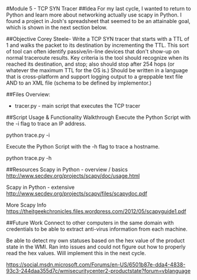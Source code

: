 #Module 5 - TCP SYN Tracer
##Idea
For my last cycle, I wanted to return to Python and learn more about networking actually use scapy in Python.  I found a project in Josh's spreadsheet that seemed to be an attainable goal, which is shown in the next section below.

##Objective
Corey Steele- Write a TCP SYN tracer that starts with a TTL of 1 and walks the packet to its destination by incrementing the TTL.  This sort of tool can often identify passive/in-line devices that don't show-up on normal traceroute results. Key criteria is the tool should recognize when its reached its destination, and stop; also should stop after 254 hops (or whatever the maximum TTL for the OS is.) Should be written in a language that is cross-platform and support logging output to a greppable text file AND to an XML file (schema to be defined by implementor.)

##Files Overview:
* tracer.py - main script that executes the TCP tracer

##Script Usage & Functionality Walkthrough
Execute the Python Script with the -i flag to trace an IP address.

python trace.py -i <IP ADDRESS>

Execute the Python Script with the -h flag to trace a hostname.

python trace.py -h <HOSTNAME>

##Resources
Scapy in Python - overview / basics
http://www.secdev.org/projects/scapy/doc/usage.html

Scapy in Python - extensive
http://www.secdev.org/projects/scapy/files/scapydoc.pdf

More Scapy Info
https://theitgeekchronicles.files.wordpress.com/2012/05/scapyguide1.pdf

##Future Work
Connect to other computers in the same domain with credentials to be able to extract anti-virus information from each machine.

Be able to detect my own statuses based on the hex value of the product state in the WMI.  Ran into issues and could not figure out how to properly read the hex values.  Will implement this in the next cycle.

https://social.msdn.microsoft.com/Forums/en-US/6501b87e-dda4-4838-93c3-244daa355d7c/wmisecuritycenter2-productstate?forum=vblanguage
